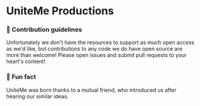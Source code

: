 # UniteMe Productions

### 🌈 Contribution guidelines
Unfortunately we don't have the resources to support as much open access as we'd like, but contributions to any code we do have open source are more than welcome!
Please open issues and submit pull requests to your heart's content!

### 🍿 Fun fact
UniteMe was born thanks to a mutual friend, who introduced us after hearing our similar ideas.
